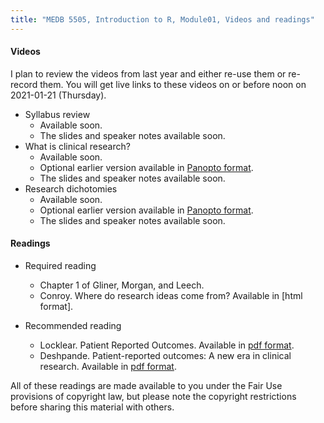 ```yaml
---
title: "MEDB 5505, Introduction to R, Module01, Videos and readings"
---
```

#### Videos

I plan to review the videos from last year and either re-use them or re-record them. You will get live links to these videos on or before noon on 2021-01-21 (Thursday).

+ Syllabus review
  + Available soon.
  + The slides and speaker notes available soon.
+ What is clinical research?  
  + Available soon.
  + Optional earlier version available in [Panopto format](https://umkc.hosted.panopto.com/Panopto/Pages/Viewer.aspx?id=035c8a81-58fa-438c-b552-a9dc01664f27).
  + The slides and speaker notes available soon.
+ Research dichotomies
  + Available soon.
  + Optional earlier version available in [Panopto format](https://umkc.hosted.panopto.com/Panopto/Pages/Viewer.aspx?id=c678bd15-cf3c-4fc5-9fb1-a9dc01774782).
  + The slides and speaker notes available soon.

#### Readings

+ Required reading
  + Chapter 1 of Gliner, Morgan, and Leech.
  + Conroy. Where do research ideas come from? Available in [html format].

+ Recommended reading
  + Locklear. Patient Reported Outcomes. Available in [pdf format](http://rethinkingclinicaltrials.org/resources/patient-reported-outcomes-3/).
  + Deshpande. Patient-reported outcomes: A new era in clinical research. Available in [pdf format](https://www.picronline.org/temp/PerspectClinRes24137-8564507_234725.pdf).

All of these readings are made available to you under the Fair Use provisions of copyright law, but please note the copyright restrictions before sharing this material with others.
